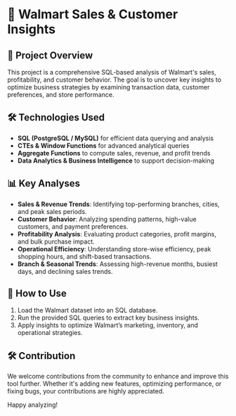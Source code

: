 # 🛒 Walmart Sales & Customer Insights

## 📌 Project Overview

This project is a comprehensive SQL-based analysis of Walmart's sales, profitability, and customer behavior. The goal is to uncover key insights to optimize business strategies by examining transaction data, customer preferences, and store performance.

## 🛠 Technologies Used

- **SQL (PostgreSQL / MySQL)** for efficient data querying and analysis
- **CTEs & Window Functions** for advanced analytical queries
- **Aggregate Functions** to compute sales, revenue, and profit trends
- **Data Analytics & Business Intelligence** to support decision-making

## 📊 Key Analyses

- **Sales & Revenue Trends**: Identifying top-performing branches, cities, and peak sales periods.
- **Customer Behavior**: Analyzing spending patterns, high-value customers, and payment preferences.
- **Profitability Analysis**: Evaluating product categories, profit margins, and bulk purchase impact.
- **Operational Efficiency**: Understanding store-wise efficiency, peak shopping hours, and shift-based transactions.
- **Branch & Seasonal Trends**: Assessing high-revenue months, busiest days, and declining sales trends.

## 🚀 How to Use

1. Load the Walmart dataset into an SQL database.
2. Run the provided SQL queries to extract key business insights.
3. Apply insights to optimize Walmart’s marketing, inventory, and operational strategies.

## 🛠️ Contribution

We welcome contributions from the community to enhance and improve this tool further. Whether it's adding new features, optimizing performance, or fixing bugs, your contributions are highly appreciated.

Happy analyzing!
